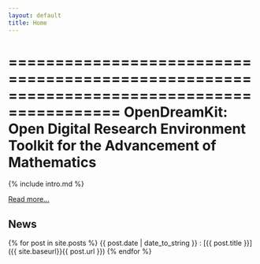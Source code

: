 ```yaml
---
layout: default
title: Home
---
```


==========================================================================================
OpenDreamKit: Open Digital Research Environment Toolkit for the Advancement of Mathematics
==========================================================================================

{% include intro.md %}

[Read more...](about)


## News

{% for post in site.posts %}
{{ post.date | date_to_string }}
: [{{ post.title }}]({{ site.baseurl}}{{ post.url }})
{% endfor %}

